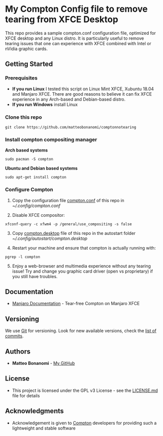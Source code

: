 # My Compton Config file to remove tearing from XFCE Desktop

This repo provides a sample compton.conf configuration file, optimized for XFCE desktop and any Linux distro. 
It is particularly useful to remove tearing issues that one can experience with XFCE combined with Intel or nVidia graphic cards.

## Getting Started

### Prerequisites
* **If you run Linux** I tested this script on Linux Mint XFCE, Xubuntu 18.04 and Manjaro XFCE. There are good reasons to believe it can fix XFCE experience in any Arch-based and Debian-based distro.
* **If you run Windows** install Linux

### Clone this repo
```
git clone https://github.com/matteobonanomi/comptonnotearing
```

### Install compton compositing manager

**Arch based systems**

```
sudo pacman -S compton
```

**Ubuntu and Debian based systems**

```
sudo apt-get install compton
```

### Configure Compton

1. Copy the configuration file [compton.conf](compton.conf) of this repo in *~/.config/compton.conf*

2. Disable XFCE compositor:

```
xfconf-query -c xfwm4 -p /general/use_compositing -s false
``` 

3. Copy [compton.desktop](compton.desktop]) file of this repo in the autostart folder *~/.config/autostart/compton.desktop* 

4. Restart your machine and ensure that compton is actually running with:

```
pgrep -l compton
``` 
5. Enjoy a web-browser and multimedia experience without any tearing issue! Try and change you graphic card driver (open vs proprietary) if you still have troubles.

## Documentation

* [Manjaro Documentation](https://wiki.manjaro.org/index.php?title=Using_Compton_for_a_tear-free_experience_in_Xfce) - Tear-free Compton on Manjaro XFCE

## Versioning

We use [Git](https://git-scm.com/) for versioning. Look for new available versions, check the [list of commits](https://github.com/matteobonanomi/comptonnotearing/commits/master). 

## Authors

* **Matteo Bonanomi** - [My GitHub](https://github.com/matteobonanomi)

## License

* This project is licensed under the GPL v3 License - see the [LICENSE.md](license.md) file for details

## Acknowledgments

* Acknowledgement is given to [Compton](https://github.com/chjj/compton) developers for providing such a lightweight and stable software
